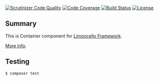 [![Scrutinizer Code Quality](https://scrutinizer-ci.com/g/limoncello-php-dist/container/badges/quality-score.png?b=master)](https://scrutinizer-ci.com/g/limoncello-php-dist/container/?branch=master)
[![Code Coverage](https://scrutinizer-ci.com/g/limoncello-php-dist/container/badges/coverage.png?b=master)](https://scrutinizer-ci.com/g/limoncello-php-dist/container/?branch=master)
[![Build Status](https://travis-ci.org/limoncello-php-dist/container.svg?branch=master)](https://travis-ci.org/limoncello-php-dist/container)
[![License](https://img.shields.io/github/license/limoncello-php/framework.svg)](https://packagist.org/packages/limoncello-php/framework)

## Summary

This is Container component for [Limoncello Framework](https://github.com/limoncello-php/framework).

[More info](https://github.com/limoncello-php/framework).

## Testing

```bash
$ composer test
```
